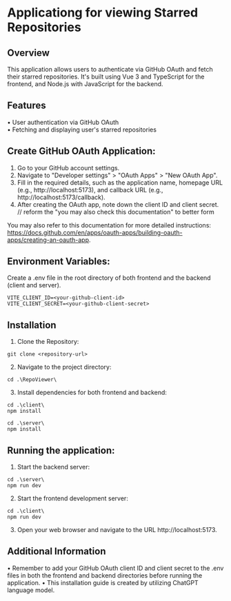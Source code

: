 # Applicationg for viewing Starred Repositories

## Overview
This application allows users to authenticate via GitHub OAuth and fetch their starred repositories. It's built using Vue 3 and TypeScript for the frontend, and Node.js with JavaScript for the backend.

## Features
• User authentication via GitHub OAuth \
• Fetching and displaying user's starred repositories

## Create GitHub OAuth Application:
1. Go to your GitHub account settings.
2. Navigate to "Developer settings" > "OAuth Apps" > "New OAuth App".
3. Fill in the required details, such as the application name, homepage URL (e.g., http://localhost:5173), and callback URL (e.g., http://localhost:5173/callback). 
4. After creating the OAuth app, note down the client ID and client secret. // reform the "you may also check this documentation" to better form

You may also refer to this documentation for more detailed instructions: https://docs.github.com/en/apps/oauth-apps/building-oauth-apps/creating-an-oauth-app.

## Environment Variables:
Create a .env file in the root directory of both frontend and the backend (client and server).

```
VITE_CLIENT_ID=<your-github-client-id>
VITE_CLIENT_SECRET=<your-github-client-secret>
```

## Installation
1. Clone the Repository:
```
git clone <repository-url>
```
2. Navigate to the project directory:
```
cd .\RepoViewer\
```
3. Install dependencies for both frontend and backend:
```
cd .\client\
npm install

cd .\server\
npm install
```

## Running the application:

1. Start the backend server:
```
cd .\server\
npm run dev
```
2. Start the frontend development server:
```
cd .\client\
npm run dev
```
3. Open your web browser and navigate to the URL http://localhost:5173.

## Additional Information
• Remember to add your GitHub OAuth client ID and client secret to the .env files in both the frontend and backend directories before running the application.
• This installation guide is created by utilizing ChatGPT language model.

